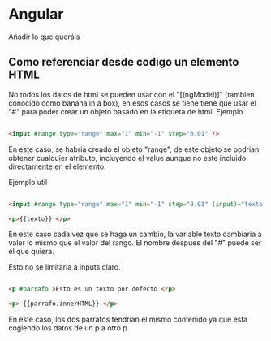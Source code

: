 # Angular

Añadir lo que queráis

## Como referenciar desde codigo un elemento HTML
No todos los datos de html se pueden usar con el "[(ngModel)]" (tambien conocido como banana in a box), 
en esos casos se tiene tiene que usar el "#" para poder crear un objeto basado en la etiqueta de html.
Ejemplo

```html

<input #range type="range" max="1" min="-1" step="0.01" />

```
En este caso, se habria creado el objeto "range", de este objeto se podrian obtener cualquier atributo, incluyendo el value
aunque no este incluido directamente en el elemento. 

Ejemplo util

```html

<input #range type="range" max="1" min="-1" step="0.01" (input)="texto = range.value" />

<p>{{texto}} </p>

```

En este caso cada vez que se haga un cambio, la variable texto cambiaria a valer lo mismo que el valor del rango. El nombre despues del "#" 
puede ser el que quiera.

Esto no se limitaria a inputs claro.

```html

<p #parrafo >Esto es un texto por defecto </p>

<p> {{parrafo.innerHTML}} </p>

 ```
En este caso, los dos parrafos tendrian el mismo contenido ya que esta cogiendo los datos de un p a otro p
